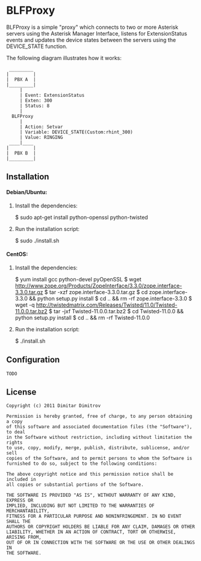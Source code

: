 # BLFProxy

BLFProxy is a simple "proxy" which connects to two or more 
Asterisk servers using the Asterisk Manager Interface, listens 
for ExtensionStatus events and updates the device states 
between the servers using the DEVICE_STATE function.

The following diagram illustrates how it works:

     _________
    |         |
    |  PBX A  |
    |_________|
         |
         | Event: ExtensionStatus
         | Exten: 300
         | Status: 8
         |
      BLFProxy
         |
         | Action: Setvar
         | Variable: DEVICE_STATE(Custom:rhint_300)
         | Value: RINGING
     ____|____
    |         |
    |  PBX B  |
    |_________|

## Installation
    
#### Debian/Ubuntu:

  1. Install the dependencies:

      $ sudo apt-get install python-openssl python-twisted

  2. Run the installation script:

      $ sudo ./install.sh

#### CentOS:

  1. Install the dependencies:

      $ yum install gcc python-devel pyOpenSSL
      $ wget http://www.zope.org/Products/ZopeInterface/3.3.0/zope.interface-3.3.0.tar.gz
      $ tar -xzf zope.interface-3.3.0.tar.gz
      $ cd zope.interface-3.3.0 && python setup.py install
      $ cd .. && rm -rf zope.interface-3.3.0
      $ wget -q http://twistedmatrix.com/Releases/Twisted/11.0/Twisted-11.0.0.tar.bz2
      $ tar -jxf Twisted-11.0.0.tar.bz2
      $ cd Twisted-11.0.0 && python setup.py install
      $ cd .. && rm -rf Twisted-11.0.0

  2. Run the installation script:

      $ ./install.sh

## Configuration

    TODO

## License

    Copyright (c) 2011 Dimitar Dimitrov

    Permission is hereby granted, free of charge, to any person obtaining a copy
    of this software and associated documentation files (the "Software"), to deal
    in the Software without restriction, including without limitation the rights
    to use, copy, modify, merge, publish, distribute, sublicense, and/or sell
    copies of the Software, and to permit persons to whom the Software is
    furnished to do so, subject to the following conditions:

    The above copyright notice and this permission notice shall be included in
    all copies or substantial portions of the Software.

    THE SOFTWARE IS PROVIDED "AS IS", WITHOUT WARRANTY OF ANY KIND, EXPRESS OR
    IMPLIED, INCLUDING BUT NOT LIMITED TO THE WARRANTIES OF MERCHANTABILITY,
    FITNESS FOR A PARTICULAR PURPOSE AND NONINFRINGEMENT. IN NO EVENT SHALL THE
    AUTHORS OR COPYRIGHT HOLDERS BE LIABLE FOR ANY CLAIM, DAMAGES OR OTHER
    LIABILITY, WHETHER IN AN ACTION OF CONTRACT, TORT OR OTHERWISE, ARISING FROM,
    OUT OF OR IN CONNECTION WITH THE SOFTWARE OR THE USE OR OTHER DEALINGS IN
    THE SOFTWARE.

